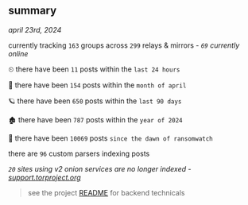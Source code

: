 
## summary
_april 23rd, 2024_

currently tracking `163` groups across `299` relays & mirrors - _`69` currently online_

⏲ there have been `11` posts within the `last 24 hours`

🦈 there have been `154` posts within the `month of april`

🪐 there have been `650` posts within the `last 90 days`

🏚 there have been `787` posts within the `year of 2024`

🦕 there have been `10069` posts `since the dawn of ransomwatch`

there are `96` custom parsers indexing posts

_`20` sites using v2 onion services are no longer indexed - [support.torproject.org](https://support.torproject.org/onionservices/v2-deprecation/)_

> see the project [README](https://github.com/joshhighet/ransomwatch#ransomwatch--) for backend technicals
